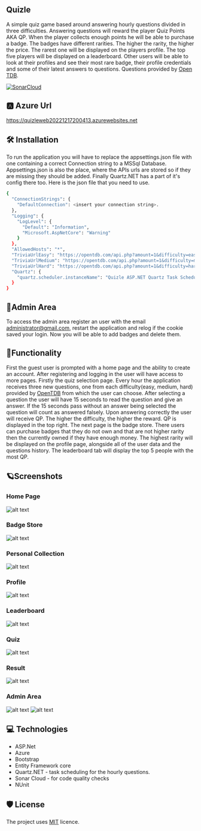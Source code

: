 ## Quizle

A simple quiz game based around answering hourly questions divided in three difficulties. Answering questions will reward the player Quiz Points AKA QP. When the player collects enough points he will be able to purchase a badge. The badges have different rarities. The higher the rarity, the higher the price. The rarest one will be displayed on the players profile. The top five players will be displayed on a leaderboard. Other users will be able to look at their profiles and see their most rare badge, their profile credentials and some of their latest answers to questions. Questions provided by [Open TDB](https://opentdb.com/).

[![SonarCloud](https://sonarcloud.io/images/project_badges/sonarcloud-black.svg)](https://sonarcloud.io/summary/new_code?id=uwuSk1_Quizle)

## 🅰️ Azure Url
https://quizleweb20221217200413.azurewebsites.net

## 🛠️ Installation

To run the application you will have to replace the appsettings.json file with one containing a correct Connection string to a MSSql Database. Appsettings.json is also the place, where the APIs urls are stored so if they are missing they should be added. Finally Quartz.NET has a part of it's config there too. Here is the json file that you need to use.
```bash
{
  "ConnectionStrings": {
    "DefaultConnection": <insert your connection string>.
  },
  "Logging": {
    "LogLevel": {
      "Default": "Information",
      "Microsoft.AspNetCore": "Warning"
    }
  },
  "AllowedHosts": "*",
  "TriviaUrlEasy": "https://opentdb.com/api.php?amount=1&difficulty=easy",
  "TriviaUrlMedium": "https://opentdb.com/api.php?amount=1&difficulty=medium",
  "TriviaUrlHard": "https://opentdb.com/api.php?amount=1&difficulty=hard",
  "Quartz": {
    "quartz.scheduler.instanceName": "Quizle ASP.NET Quartz Task Scheduler"
  }
}
```
## 🔐Admin Area
To access the admin area register an user with the email administrator@gmail.com, restart the application and relog if the cookie saved your login. Now you will be able to add badges and delete them.

## 🚀Functionality

First the guest user is prompted with a home page and the ability to create an account. After registering and logging in the user will have access to more pages. Firstly the quiz selection page. Every hour the application receives three new questions, one from each difficulty(easy, medium, hard) provided by [OpenTDB](https://opentdb.com/) from which the user can choose. After selecting a question the user will have 15 seconds to read the question and give an answer. If the 15 seconds pass without an answer being selected the question will count as answered falsely. Upon answering correctly the user will receive QP. The higher the difficulty, the higher the reward. QP is displayed in the top right. The next page is the badge store. There users can purchase badges that they do not own and that are not higher rarity then the currently owned if they have enough money. The highest rarity will be displayed on the profile page, alongside all of the user data and the questions history. The leaderboard tab will display the top 5 people with the most QP.

## 🪐Screenshots
  ### Home Page
 ![alt text](https://media.discordapp.net/attachments/766732110463107105/1053716916335812739/image.png?width=1413&height=671)
  ### Badge Store
 ![alt text](https://cdn.discordapp.com/attachments/766732110463107105/1053716965706973295/image.png)
  ### Personal Collection
 ![alt text](https://media.discordapp.net/attachments/766732110463107105/1053717006286852216/image.png?width=1404&height=671)
  ### Profile
 ![alt text](https://media.discordapp.net/attachments/766732110463107105/1053717111442264064/image.png?width=1417&height=671)
  ### Leaderboard
 ![alt text](https://media.discordapp.net/attachments/766732110463107105/1053717139086921768/image.png?width=1413&height=671)
  ### Quiz
 ![alt text](https://media.discordapp.net/attachments/766732110463107105/1053717188390957206/image.png?width=1404&height=671)
  ### Result
  ![alt text](https://media.discordapp.net/attachments/766732110463107105/1053717258419064893/image.png?width=1402&height=670)
  ### Admin Area
  ![alt text](https://media.discordapp.net/attachments/766732110463107105/1053717037911904317/image.png?width=1411&height=671)
  ![alt text](https://media.discordapp.net/attachments/766732110463107105/1053717073190207528/image.png?width=1406&height=671)


## 💻 Technologies

* ASP.Net
* Azure
* Bootstrap 
* Entity Framework core
* Quartz.NET - task scheduling for the hourly questions.
* Sonar Cloud - for code quality checks
* NUnit

## 🛡️ License

The project uses [MIT](https://choosealicense.com/licenses/mit/) licence.
